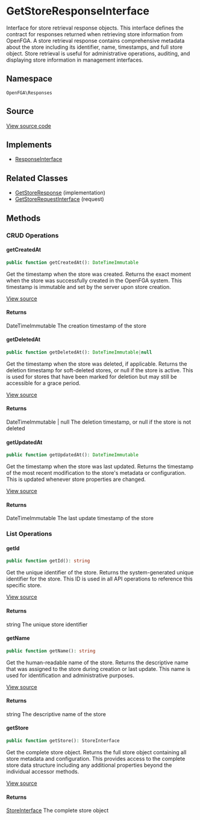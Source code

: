 # GetStoreResponseInterface

Interface for store retrieval response objects. This interface defines the contract for responses returned when retrieving store information from OpenFGA. A store retrieval response contains comprehensive metadata about the store including its identifier, name, timestamps, and full store object. Store retrieval is useful for administrative operations, auditing, and displaying store information in management interfaces.

## Namespace
`OpenFGA\Responses`

## Source
[View source code](https://github.com/evansims/openfga-php/blob/main/src/Responses/GetStoreResponseInterface.php)

## Implements
* [ResponseInterface](ResponseInterface.md)

## Related Classes
* [GetStoreResponse](Responses/GetStoreResponse.md) (implementation)
* [GetStoreRequestInterface](Requests/GetStoreRequestInterface.md) (request)



## Methods

                                                                                                
### CRUD Operations
#### getCreatedAt


```php
public function getCreatedAt(): DateTimeImmutable
```

Get the timestamp when the store was created. Returns the exact moment when the store was successfully created in the OpenFGA system. This timestamp is immutable and set by the server upon store creation.

[View source](https://github.com/evansims/openfga-php/blob/main/src/Responses/GetStoreResponseInterface.php#L44)


#### Returns
DateTimeImmutable
 The creation timestamp of the store

#### getDeletedAt


```php
public function getDeletedAt(): DateTimeImmutable|null
```

Get the timestamp when the store was deleted, if applicable. Returns the deletion timestamp for soft-deleted stores, or null if the store is active. This is used for stores that have been marked for deletion but may still be accessible for a grace period.

[View source](https://github.com/evansims/openfga-php/blob/main/src/Responses/GetStoreResponseInterface.php#L55)


#### Returns
DateTimeImmutable &#124; null
 The deletion timestamp, or null if the store is not deleted

#### getUpdatedAt


```php
public function getUpdatedAt(): DateTimeImmutable
```

Get the timestamp when the store was last updated. Returns the timestamp of the most recent modification to the store&#039;s metadata or configuration. This is updated whenever store properties are changed.

[View source](https://github.com/evansims/openfga-php/blob/main/src/Responses/GetStoreResponseInterface.php#L96)


#### Returns
DateTimeImmutable
 The last update timestamp of the store

### List Operations
#### getId


```php
public function getId(): string
```

Get the unique identifier of the store. Returns the system-generated unique identifier for the store. This ID is used in all API operations to reference this specific store.

[View source](https://github.com/evansims/openfga-php/blob/main/src/Responses/GetStoreResponseInterface.php#L65)


#### Returns
string
 The unique store identifier

#### getName


```php
public function getName(): string
```

Get the human-readable name of the store. Returns the descriptive name that was assigned to the store during creation or last update. This name is used for identification and administrative purposes.

[View source](https://github.com/evansims/openfga-php/blob/main/src/Responses/GetStoreResponseInterface.php#L75)


#### Returns
string
 The descriptive name of the store

#### getStore


```php
public function getStore(): StoreInterface
```

Get the complete store object. Returns the full store object containing all store metadata and configuration. This provides access to the complete store data structure including any additional properties beyond the individual accessor methods.

[View source](https://github.com/evansims/openfga-php/blob/main/src/Responses/GetStoreResponseInterface.php#L86)


#### Returns
[StoreInterface](Models/StoreInterface.md)
 The complete store object

